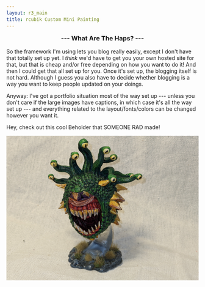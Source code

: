 ```yaml
---
layout: r3_main
title: rcubik Custom Mini Painting
---
```


<h3 style="text-align:center; margin-top:0em;">--- What Are The Haps? ---</h3>

So the framework I'm using lets you blog really easily, except I don't have that totally set up yet. I _think_ we'd have to get you your own hosted site for that, but that is cheap and/or free depending on how you want to do it! And then I could get that all set up for you. Once it's set up, the blogging itself is not hard. Although I guess you also have to decide whether blogging is a way you want to keep people updated on your doings.

Anyway: I've got a portfolio situation most of the way set up --- unless you don't care if the large images have captions, in which case it's all the way set up --- and everything related to the layout/fonts/colors can be changed however you want it.

Hey, check out this cool Beholder that SOMEONE RAD made!

![Behold!](/assets/img/slider/Beholder.jpg)
